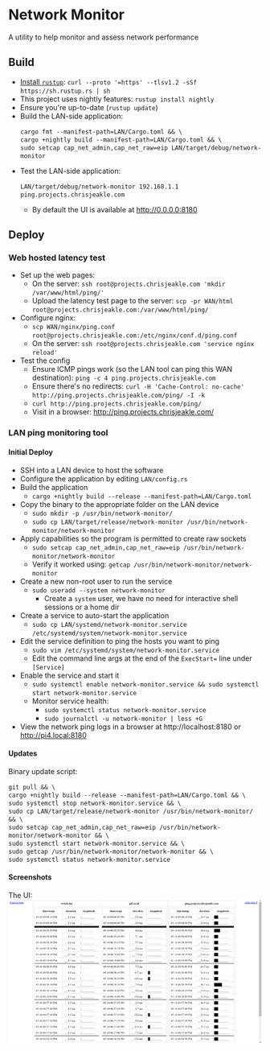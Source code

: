 # Network Monitor
A utility to help monitor and assess network performance

## Build
* [Install `rustup`](https://www.rust-lang.org/tools/install): `curl --proto '=https' --tlsv1.2 -sSf https://sh.rustup.rs | sh`
* This project uses nightly features: `rustup install nightly`
* Ensure you're up-to-date (`rustup update`)
* Build the LAN-side application:
  ```
  cargo fmt --manifest-path=LAN/Cargo.toml && \
  cargo +nightly build --manifest-path=LAN/Cargo.toml && \
  sudo setcap cap_net_admin,cap_net_raw=eip LAN/target/debug/network-monitor
  ```
* Test the LAN-side application:
  ```
  LAN/target/debug/network-monitor 192.168.1.1 ping.projects.chrisjeakle.com
  ```
  * By default the UI is available at http://0.0.0.0:8180

## Deploy

### Web hosted latency test
* Set up the web pages:
  * On the server: `ssh root@projects.chrisjeakle.com 'mkdir /var/www/html/ping/'`
  * Upload the latency test page to the server: `scp -pr WAN/html root@projects.chrisjeakle.com:/var/www/html/ping/`
* Configure nginx:
  * `scp WAN/nginx/ping.conf root@projects.chrisjeakle.com:/etc/nginx/conf.d/ping.conf`
  * On the server: `ssh root@projects.chrisjeakle.com 'service nginx reload'`
* Test the config
  * Ensure ICMP pings work (so the LAN tool can ping this WAN destination): `ping -c 4 ping.projects.chrisjeakle.com`
  * Ensure there's no redirects: `curl -H 'Cache-Control: no-cache' http://ping.projects.chrisjeakle.com/ping/ -I -k`
  * `curl http://ping.projects.chrisjeakle.com/ping/`
  * Visit in a browser: http://ping.projects.chrisjeakle.com/

### LAN ping monitoring tool

#### Initial Deploy
* SSH into a LAN device to host the software
* Configure the application by editing `LAN/config.rs`
* Build the application
  * `cargo +nightly build --release --manifest-path=LAN/Cargo.toml`
* Copy the binary to the appropriate folder on the LAN device
  * `sudo mkdir -p /usr/bin/network-monitor/`
  * `sudo cp LAN/target/release/network-monitor /usr/bin/network-monitor/network-monitor`
* Apply capabilities so the program is permitted to create raw sockets
  * `sudo setcap cap_net_admin,cap_net_raw=eip /usr/bin/network-monitor/network-monitor`
  * Verify it worked using: `getcap /usr/bin/network-monitor/network-monitor`
* Create a new non-root user to run the service
  * `sudo useradd --system network-monitor`
    * Create a `system`  user, we have no need for interactive shell sessions or a home dir
* Create a service to auto-start the application
  * `sudo cp LAN/systemd/network-monitor.service /etc/systemd/system/network-monitor.service`
* Edit the service definition to ping the hosts you want to ping
  * `sudo vim /etc/systemd/system/network-monitor.service`
  * Edit the command line args at the end of the `ExecStart=` line under `[Service]`
* Enable the service and start it
  * `sudo systemctl enable network-monitor.service && sudo systemctl start network-monitor.service`
  * Monitor service health:
    * `sudo systemctl status network-monitor.service`
    * `sudo journalctl -u network-monitor | less +G`
* View the network ping logs in a browser at http://localhost:8180 or http://pi4.local:8180

#### Updates
Binary update script:
```
git pull && \
cargo +nightly build --release --manifest-path=LAN/Cargo.toml && \
sudo systemctl stop network-monitor.service && \
sudo cp LAN/target/release/network-monitor /usr/bin/network-monitor/ && \
sudo setcap cap_net_admin,cap_net_raw=eip /usr/bin/network-monitor/network-monitor && \
sudo systemctl start network-monitor.service && \
sudo getcap /usr/bin/network-monitor/network-monitor && \
sudo systemctl status network-monitor.service
```

#### Screenshots
The UI:
![The LAN-side web UI](./LAN-ui-screenshot.png)
